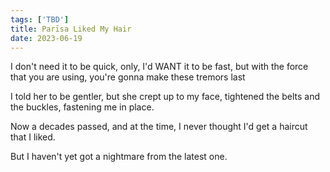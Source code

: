 ```yaml
---
tags: ['TBD']
title: Parīsa Liked My Hair
date: 2023-06-19
---
```


I don't need it to be quick,
only, I'd WANT it to be fast,
but with the force that you are using,
you're gonna make these tremors last

I told her to be gentler,
but she crept up to my face,
tightened the belts and the buckles,
fastening me in place.

Now a decades passed,
and at the time,
I never thought
I'd get a haircut that I liked.

But I haven't yet
got a nightmare
from the latest one.
